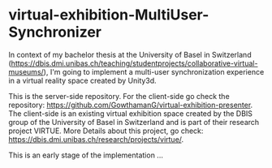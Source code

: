 # virtual-exhibition-MultiUser-Synchronizer
In context of my bachelor thesis at the University of Basel in Switzerland (https://dbis.dmi.unibas.ch/teaching/studentprojects/collaborative-virtual-museums/), I'm going to implement a multi-user synchronization experience in a virtual reality space created by Unity3d. 

This is the server-side repository. For the client-side go check the repository: https://github.com/GowthamanG/virtual-exhibition-presenter. 
The client-side is an existing virtual exhibition space created by the DBIS group of the University of Basel in Switzerland and is part of their research project VIRTUE. More Details about this project, go check: https://dbis.dmi.unibas.ch/research/projects/virtue/.

This is an early stage of the implementation ...
